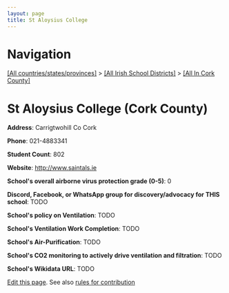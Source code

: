 ```yaml
---
layout: page
title: St Aloysius College
---
```

# Navigation

[[All countries/states/provinces]](../../..) > [[All Irish School Districts]](../..) > [[All In Cork County]](..)

# St Aloysius College (Cork County)

**Address**: Carrigtwohill Co Cork

**Phone**: 021-4883341

**Student Count**: 802

**Website**: <http://www.saintals.ie>

**School's overall airborne virus protection grade (0-5)**: 0

**Discord, Facebook, or WhatsApp group for discovery/advocacy for THIS school**: TODO

**School's policy on Ventilation**: TODO

**School's Ventilation Work Completion**: TODO

**School's Air-Purification**: TODO

**School's CO2 monitoring to actively drive ventilation and filtration**: TODO

**School's Wikidata URL**: TODO


[Edit this page](https://github.com/ventilate-schools/Ireland/edit/main/./Cork_County/St_Aloysius_College.md). See also [rules for contribution](../../../contribution-rules/)